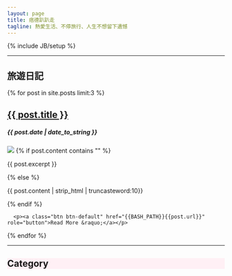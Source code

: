 ```yaml
---
layout: page
title: 痞德趴趴走
tagline: 熱愛生活、不停旅行、人生不想留下遺憾
---
```

{% include JB/setup %}

<hr>

<div class="row">
<h2>旅遊日記</h2>
{% for post in site.posts limit:3 %}
  <div class="col-md-4">
  
  <a href="{{ BASE_PATH }}{{ post.url }}"><h2>{{ post.title }}</h2></a>
      <h5><span class="glyphicon glyphicon-time"></span> {{ post.date | date_to_string }}</h5>
      <img src="{{ post.pic }}" class="img-thumbnail" >
      {% if post.content contains "<!--more-->" %}
        <p>{{ post.excerpt }}</p>
      {% else %}
        <p>{{ post.content | strip_html | truncasteword:10}}</p>
      {% endif %}

      <p><a class="btn btn-default" href="{{BASH_PATH}}{{post.url}}" role="button">Read More &raquo;</a></p>

  </div>
{% endfor %}
</div>

<hr>

<div class="col-sm-12" style="background-color:lavenderblush">
  <h2>Category</h2>
</div>
